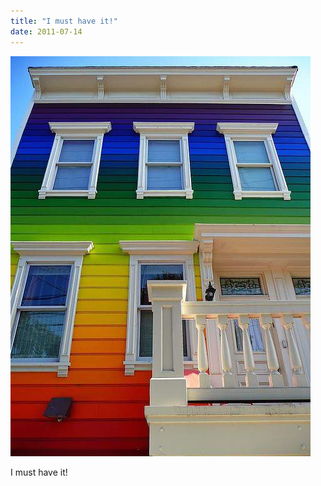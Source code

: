 ```yaml
---
title: "I must have it!"
date: 2011-07-14
---
```


![2011-07-14-130psocu.jpeg](/images/2011-07-14-130psocu.jpeg)

I must have it! 